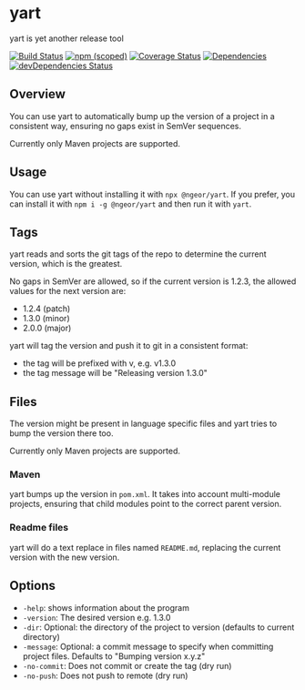 # yart
yart is yet another release tool

[![Build Status](https://travis-ci.org/ngeor/yart.svg?branch=master)](https://travis-ci.org/ngeor/yart)
[![npm (scoped)](https://img.shields.io/npm/v/@ngeor/yart.svg)](https://www.npmjs.com/package/@ngeor/yart)
[![Coverage Status](https://coveralls.io/repos/github/ngeor/yart/badge.svg)](https://coveralls.io/github/ngeor/yart)
[![Dependencies](https://david-dm.org/ngeor/yart.svg)](https://david-dm.org/ngeor/yart)
[![devDependencies Status](https://david-dm.org/ngeor/yart/dev-status.svg)](https://david-dm.org/ngeor/yart?type=dev)

## Overview

You can use yart to automatically bump up the version of a project in a
consistent way, ensuring no gaps exist in SemVer sequences.

Currently only Maven projects are supported.

## Usage

You can use yart without installing it with `npx @ngeor/yart`. If you prefer, you
can install it with `npm i -g @ngeor/yart` and then run it with `yart`.

## Tags

yart reads and sorts the git tags of the repo to determine the current version,
which is the greatest.

No gaps in SemVer are allowed, so if the current version is 1.2.3, the allowed
values for the next version are:

- 1.2.4 (patch)
- 1.3.0 (minor)
- 2.0.0 (major)

yart will tag the version and push it to git in a consistent format:

- the tag will be prefixed with v, e.g. v1.3.0
- the tag message will be "Releasing version 1.3.0"

## Files

The version might be present in language specific files and yart tries to bump
the version there too.

Currently only Maven projects are supported.

### Maven

yart bumps up the version in `pom.xml`. It takes into account multi-module
projects, ensuring that child modules point to the correct parent version.

### Readme files

yart will do a text replace in files named `README.md`, replacing the current
version with the new version.

## Options

- `-help`: shows information about the program
- `-version`: The desired version e.g. 1.3.0
- `-dir`: Optional: the directory of the project to version (defaults to current
  directory)
- `-message`: Optional: a commit message to specify when committing project
  files. Defaults to "Bumping version x.y.z"
- `-no-commit`: Does not commit or create the tag (dry run)
- `-no-push`: Does not push to remote (dry run)
